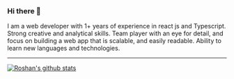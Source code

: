 ### Hi there 👋

I am a web developer with 1+ years of experience in react js and Typescript. Strong creative and analytical skills. Team player with an eye for detail, and focus on building a web app that is scalable, and easily readable. Ability to learn new languages and technologies.
<!-- 

### Connect with me:

[<img align="left" alt="ros-an.github.io" width="22px" src="https://raw.githubusercontent.com/iconic/open-iconic/master/svg/globe.svg" />][website]
[<img align="left" alt="roshan | Twitter" width="22px" src="https://cdn.jsdelivr.net/npm/simple-icons@v3/icons/twitter.svg" />][twitter]
[<img align="left" alt="roshan | LinkedIn" width="22px" src="https://cdn.jsdelivr.net/npm/simple-icons@v3/icons/linkedin.svg" />][linkedin]
 -->
<!-- 
### Languages and Tools:


<img align="left" alt="Node.js" width="26px" src="https://raw.githubusercontent.com/github/explore/80688e429a7d4ef2fca1e82350fe8e3517d3494d/topics/nodejs/nodejs.png" />
<img align="left" alt="SQL" width="26px" src="https://raw.githubusercontent.com/github/explore/80688e429a7d4ef2fca1e82350fe8e3517d3494d/topics/sql/sql.png" />
<img align="left" alt="MongoDB" width="26px" src="https://raw.githubusercontent.com/github/explore/80688e429a7d4ef2fca1e82350fe8e3517d3494d/topics/mongodb/mongodb.png" />
<img align="left" alt="GraphQL" width="26px" src="https://raw.githubusercontent.com/github/explore/80688e429a7d4ef2fca1e82350fe8e3517d3494d/topics/graphql/graphql.png" />
<img align="left" alt="Git" width="26px" src="https://raw.githubusercontent.com/github/explore/80688e429a7d4ef2fca1e82350fe8e3517d3494d/topics/git/git.png" />
<img align="left" alt="GitHub" width="26px" src="https://raw.githubusercontent.com/github/explore/78df643247d429f6cc873026c0622819ad797942/topics/github/github.png" />
<img align="left" alt="Bash" width="26px" src="https://raw.githubusercontent.com/github/explore/80688e429a7d4ef2fca1e82350fe8e3517d3494d/topics/terminal/terminal.png" />
 -->

---
[![Roshan's github stats](https://github-readme-stats.vercel.app/api?username=ros-an&show_icons=true&hide_border=true&count_private=true)](https://github.com/ros-an)


[website]: https://rosan.netlify.app/
[twitter]: https://twitter.com/rosan_kr
[linkedin]: https://www.linkedin.com/in/roshan-kr-mahato-798592171/
